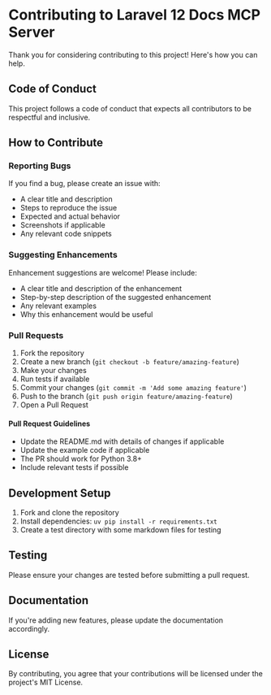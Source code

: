 # Contributing to Laravel 12 Docs MCP Server

Thank you for considering contributing to this project! Here's how you can help.

## Code of Conduct

This project follows a code of conduct that expects all contributors to be respectful and inclusive.

## How to Contribute

### Reporting Bugs

If you find a bug, please create an issue with:

- A clear title and description
- Steps to reproduce the issue
- Expected and actual behavior
- Screenshots if applicable
- Any relevant code snippets

### Suggesting Enhancements

Enhancement suggestions are welcome! Please include:

- A clear title and description of the enhancement
- Step-by-step description of the suggested enhancement
- Any relevant examples
- Why this enhancement would be useful

### Pull Requests

1. Fork the repository
2. Create a new branch (`git checkout -b feature/amazing-feature`)
3. Make your changes
4. Run tests if available
5. Commit your changes (`git commit -m 'Add some amazing feature'`)
6. Push to the branch (`git push origin feature/amazing-feature`)
7. Open a Pull Request

#### Pull Request Guidelines

- Update the README.md with details of changes if applicable
- Update the example code if applicable
- The PR should work for Python 3.8+
- Include relevant tests if possible

## Development Setup

1. Fork and clone the repository
2. Install dependencies: `uv pip install -r requirements.txt`
3. Create a test directory with some markdown files for testing

## Testing

Please ensure your changes are tested before submitting a pull request.

## Documentation

If you're adding new features, please update the documentation accordingly.

## License

By contributing, you agree that your contributions will be licensed under the project's MIT License.